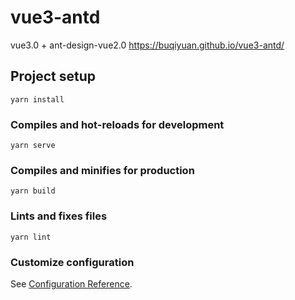 # vue3-antd
vue3.0 + ant-design-vue2.0
https://buqiyuan.github.io/vue3-antd/

## Project setup
```
yarn install
```

### Compiles and hot-reloads for development
```
yarn serve
```

### Compiles and minifies for production
```
yarn build
```

### Lints and fixes files
```
yarn lint
```

### Customize configuration
See [Configuration Reference](https://cli.vuejs.org/config/).
